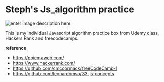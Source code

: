 # Steph's Js_algorithm practice

![enter image description here](https://upload.wikimedia.org/wikipedia/commons/thumb/9/99/Unofficial_JavaScript_logo_2.svg/300px-Unofficial_JavaScript_logo_2.svg.png)


This is my individual Javascript algorithm practice box from Udemy class, Hackers Rank and freecodecamps. 

 **reference**

 - https://poiemaweb.com/
 - https://www.hackerrank.com/
 - https://github.com/cmccormack/freeCodeCamp-1
 - https://github.com/leonardomso/33-js-concepts

